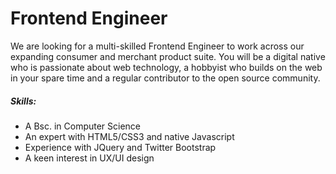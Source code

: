 Frontend Engineer
===========================

We are looking for a multi-skilled Frontend Engineer to work across our expanding consumer and merchant product suite. You will be a digital native who is passionate about web technology, a hobbyist who builds on the web in your spare time and a regular contributor to the open source community.

##### Skills:
* A Bsc. in Computer Science
* An expert with HTML5/CSS3 and native Javascript
* Experience with JQuery and Twitter Bootstrap
* A keen interest in UX/UI design
